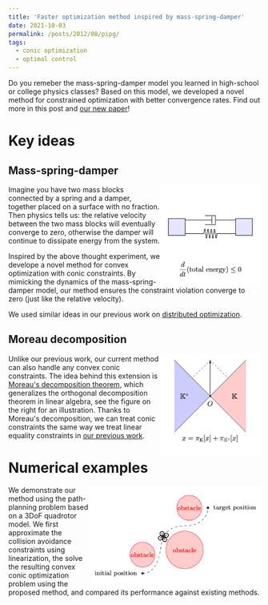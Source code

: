 ```yaml
---
title: 'Faster optimization method inspired by mass-spring-damper'
date: 2021-10-03
permalink: /posts/2012/08/pipg/
tags:
  - conic optimization
  - optimal control
---
```


Do you remeber the mass-spring-damper model you learned in high-school or college physics classes? Based on this model, we developed a novel method for constrained optimization with better convergence rates. Find out more in this post and [our new paper](https://arxiv.org/pdf/2108.10260.pdf)! 

# Key ideas

## Mass-spring-damper

<img src="/images/msd.png" width="200" height="200" img align='right'>

Imagine you have two mass blocks connected by a spring and a damper, together placed on a surface with no fraction. Then physics tells us: the relative velocity between the two mass blocks will eventually converge to zero, otherwise the damper will continue to dissipate energy from the system.

Inspired by the above thought experiment, we develope a novel method for convex optimization with conic constraints. By mimicking the dynamics of the mass-spring-damper model, our method ensures the constraint violation converge to zero (just like the relative velocity). 

We used similar ideas in our previous work on [distributed optimization](https://arxiv.org/pdf/1911.06273.pdf).

## Moreau decomposition

<img src="/images/Moreau.png" width="200" height="200" img align='right' title="Moreau's decomposition">

Unlike our previous work, our current method can also handle any convex conic constraints. The idea behind this extension is [Moreau's decomposition theorem](https://www.convexoptimization.com/wikimization/index.php/Moreau%27s_decomposition_theorem), which generalizes the orthogonal decomposition theorem in linear algebra, see the figure on the right for an illustration. Thanks to Moreau's decomposition, we can treat conic constraints the same way we treat linear equality constraints in [our previous work](https://arxiv.org/pdf/2009.06980.pdf).   

# Numerical examples

<img src="/images/quad_path.png" width="341" height="200" img align='right'>

We demonstrate our method using the path-planning problem based on a 3DoF quadrotor model. We first approximate the collision avoidance constraints using linearization, the solve the resulting convex conic optimization problem using the proposed method, and compared its performance against existing methods.



